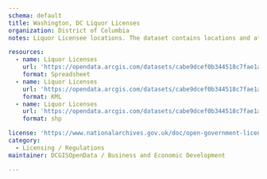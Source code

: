 ```yaml
---
schema: default
title: Washington, DC Liquor Licenses
organization: District of Columbia
notes: Liquor Licensee locations. The dataset contains locations and attributes of Liquor Licensees, created as part of the DC Geographic Information System (DC GIS) for the D.C. Office of the Chief Technology Officer (OCTO) and participating D.C. government agencies. A database provided by the Alcoholic Beverage Regulation Administration (ABRA) identified liquor licensees locations and DC GIS staff geo-processed the data. For further information visit https://abra.dc.gov/. METADATA CONTENT IS IN PROCESS OF VALIDATION AND SUBJECT TO CHANGE.

resources:
  - name: Liquor Licenses
    url: 'https://opendata.arcgis.com/datasets/cabe9dcef0b344518c7fae1a3def7de1_5.csv'
    format: Spreadsheet
  - name: Liquor Licenses
    url: 'https://opendata.arcgis.com/datasets/cabe9dcef0b344518c7fae1a3def7de1_5.kml'
    format: KML
  - name: Liquor Licenses
    url: 'https://opendata.arcgis.com/datasets/cabe9dcef0b344518c7fae1a3def7de1_5.zip'
    format: shp

license: 'https://www.nationalarchives.gov.uk/doc/open-government-licence/version/3/'
category:
  - Licensing / Regulations
maintainer: DCGISOpenData / Business and Economic Development

---
```

